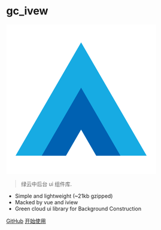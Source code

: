 # gc_ivew

![logo](assets/logo.svg)

> 绿云中后台 ui 组件库.

- Simple and lightweight (~21kb gzipped)
- Macked by vue and iview
- Green cloud ui library for Background Construction

[GitHub](https://github.com/huqiliang/gc_iview.git)
[开始使用](/overview/install)
